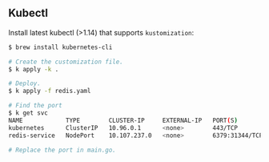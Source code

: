 ## Kubectl 

Install latest kubectl (>1.14) that supports `kustomization`:

```bash
$ brew install kubernetes-cli

# Create the customization file.
$ k apply -k .

# Deploy.
$ k apply -f redis.yaml

# Find the port 
$ k get svc
NAME            TYPE        CLUSTER-IP     EXTERNAL-IP   PORT(S)          AGE
kubernetes      ClusterIP   10.96.0.1      <none>        443/TCP          30m
redis-service   NodePort    10.107.237.0   <none>        6379:31344/TCP   2m

# Replace the port in main.go.
```

 

